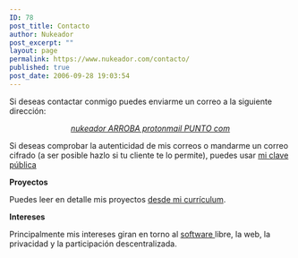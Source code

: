 ```yaml
---
ID: 78
post_title: Contacto
author: Nukeador
post_excerpt: ""
layout: page
permalink: https://www.nukeador.com/contacto/
published: true
post_date: 2006-09-28 19:03:54
---
```

Si deseas contactar conmigo puedes enviarme un correo a la siguiente dirección:
<p style="text-align: center;"><em><a title="¡Contacta!" href="mailto:" data-external="true">nukeador ARROBA protonmail PUNTO com</a></em></p>
Si deseas comprobar la autenticidad de mis correos o mandarme un correo cifrado (a ser posible hazlo si tu cliente te lo permite), puedes usar <a href="/pgp/">mi clave pública</a>

<strong>Proyectos</strong>

Puedes leer en detalle mis proyectos <a href="https://www.nukeador.com/resume/">desde mi currículum</a>.

<strong>Intereses</strong>

Principalmente mis intereses giran en torno al <a title="Wikipedia - Software Libre" href="http://es.wikipedia.org/wiki/Software_Libre" data-external="true">software </a>libre, la web, la privacidad y la participación descentralizada.